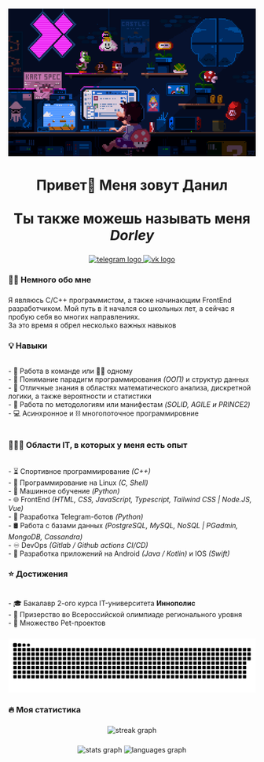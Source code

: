 <br clear="both">

<div align="center">
  <img height="300" width="600" src="assets/8bitchill.gif"  />
</div>

###

<h1 align="center">Привет👋 Меня зовут Данил <br> <br>Ты также можешь называть меня <em>Dorley</em></h1>

###

<div align="center">
    <a href="https://t.me/dorley" target="_blank">
        <img src="https://img.shields.io/static/v1?message=Telegram&logo=telegram&label=&color=2CA5E0&logoColor=white&labelColor=&style=for-the-badge" height="25" alt="telegram logo"  />
    </a>
    <a href="https://vk.com/dorley" target="_blank">
        <img src="https://img.shields.io/static/v1?message=VK&logo=vk&label=&color=4C75A3&logoColor=white&labelColor=&style=for-the-badge" height="25" alt="vk logo" />
    </a>
</div>

###

<h3 align="left">👩‍💻  Немного обо мне</h3>

###
<p align="left">Я являюсь С/С++ программистом, а также начинающим FrontEnd разработчиком. Мой путь в it начался со школьных лет, а сейчас я пробую себя во многих направлениях.  <br>За это время я обрел несколько важных навыков<br>


<h3 align="left">💡 Навыки</h3>
<br>- 👥 Работа в команде или 🏋️‍♂️ одному
<br>- 🧠 Понимание парадигм программирования <em>(ООП)</em> и структур данных
<br>- 🧮 Отличные знания в областях математического анализа, дискретной логики, а также вероятности и статистики
<br>- 📜 Работа по методологиям или манифестам <em>(SOLID, AGILE и PRINCE2)</em>
<br>- 💻 Асинхронное и ⛓ многопоточное программировние
<br> <br>

<h3 align="left">👨🏻‍💻 Области IT, в которых у меня есть опыт</h3>
<br>- ⏳ Спортивное программирование <em>(С++)</em>
<br>- 💾 Программирование на Linux <em>(C, Shell)</em>
<br>- 🧬 Машинное обучение <em>(Python)</em>
<br>- 🌐 FrontEnd <em>(HTML, CSS, JavaScript, Typescript, Tailwind CSS | Node.JS, Vue)</em>
<br>- 🤖 Разработка Telegram-ботов <em>(Python)</em>
<br>- 🛢️ Работа с базами данных <em>(PostgreSQL, MySQL, NoSQL | PGadmin, MongoDB, Cassandra)</em>
<br>- ♾️ DevOps <em>(Gitlab / Github actions CI/CD)</em>
<br>- 📱 Разработка приложений на Android <em>(Java / Kotlin)</em> и IOS <em>(Swift)</em>
</p>


<h3 align="left"> ⭐ Достижения</h3>
<br>- 🎓 Бакалавр 2-ого курса IT-университета <strong>Иннополис</strong>
<br>- 🏅 Призерство во Всероссийской олимпиаде регионального уровня
<br>- 🐾 Множество Pet-проектов

###

<p align="center">
 <img width="600" src="assets/github-snake.svg" alt="snake"/>
</p>

###

<h3 align="left">🔥   Моя статистика</h3>

###

<div align="center">
  <img src="https://streak-stats.demolab.com?user=dorley174&locale=en&mode=daily&theme=dark&hide_border=false&border_radius=5&order=3" height="220" alt="streak graph"  />
</div>

###

<div align="center">
  <img src="https://github-readme-stats.vercel.app/api?username=dorley174&hide_title=false&hide_rank=false&show_icons=true&include_all_commits=true&count_private=true&disable_animations=false&theme=dracula&locale=en&hide_border=false&order=1" height="150" alt="stats graph"  />
  <img src="https://github-readme-stats.vercel.app/api/top-langs?username=dorley174&locale=en&hide_title=false&layout=compact&card_width=320&langs_count=5&theme=dracula&hide_border=false&order=2" height="150" alt="languages graph"  />
</div>

###


